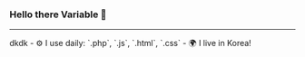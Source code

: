 ### Hello there Variable 👋

<hr>
dkdk
- ⚙️ I use daily: `.php`, `.js`, `.html`, `.css`
- 🌍 I live in Korea!

